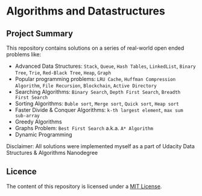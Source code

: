 # Algorithms and Datastructures

## Project Summary
This repository contains solutions on a series of real-world open ended problems like: 
* Advanced Data Structures: `Stack`, `Queue`, `Hash Tables`, `LinkedList`, `Binary Tree`, `Trie`, `Red-Black Tree`, `Heap`, `Graph`
* Popular programming problems: `LRU Cache`, `Huffman Compression Algorithm`, `File Recursion`, `Blockchain`, `Active Directory`
* Searching Algorithms: `Binary Search`, `Depth First Search`, `Breadth First Search` 
* Sorting Algorithms: `Buble sort`, `Merge sort`, `Quick sort`, `Heap sort`
* Faster Divide & Conquer Algorithms: `k-th largest element`, `max sum sub-array`
* Greedy Algorithms
* Graphs Problem: `Best First Search` a.k.a. `A* Algorithm`
* Dynamic Programming

Disclaimer:
All solutions were implemented myself as a part of Udacity Data Structures & Algorithms Nanodegree
 
## Licence
The content of this repository is licensed under a [MIT License](https://github.com/jurayev/algorithms-datastructures-udacity/blob/master/LICENSE).
